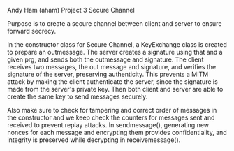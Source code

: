 Andy Ham (aham)
Project 3 Secure Channel

Purpose is to create a secure channel between client and server to ensure forward secrecy.

In the constructor class for Secure Channel, a KeyExchange class is created to prepare an outmessage. The server creates a signature using that and a given prg, and sends both the outmessage and signature. The client receives two messages, the out message and signature, and verifies the signature of the server, preserving authenticity. This prevents a MITM attack by making the client authenticate the server, since the signature is made from the server's private key. Then both client and server are able to create the same key to send messages securely.

 Also make sure to check for tampering and correct order of messages in the constructor and we keep check the counters for messages sent and received to prevent replay attacks. In sendmessage(), generating new nonces for each message and encrypting them provides confidentiality, and integrity is preserved while decrypting in receivemessage().
